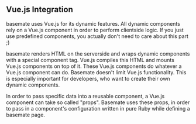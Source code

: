 ## Vue.js Integration

basemate uses Vue.js for its dynamic features. All dynamic components rely on a
Vue.js component in order to perform clientside logic. If you just use predefined
components, you actually don't need to care about this part ;)

basemate renders HTML on the serverside and wraps dynamic components with a special
component tag. Vue.js compiles this HTML and mounts Vue.js components on top of it.
These Vue.js components do whatever a Vue.js component can do. Basemate doesn't
limit Vue.js functionality. This is especially important for developers, who want
to create their own dynamic components.

In order to pass specific data into a reusable component, a Vue.js component can
take so called "props". Basemate uses these props, in order to pass in a component's
configuration written in pure Ruby while defining a basemate page.
